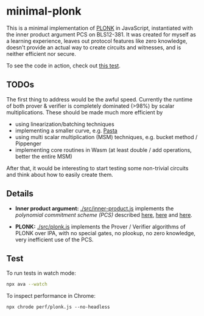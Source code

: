 # minimal-plonk

This is a minimal implementation of [PLONK](https://eprint.iacr.org/2019/953) in JavaScript, instantiated with the inner product argument PCS on BLS12-381. It was created for myself as a learning experience, leaves out protocol features like zero knowledge, doesn't provide an actual way to create circuits and witnesses, and is neither efficient nor secure.

To see the code in action, check out [this test](https://github.com/mitschabaude/minimal-plonk/blob/dc0c608ff56119b9f21ea6ee778d0dfbeea96e7b/tests/plonk.js#L33).

## TODOs

The first thing to address would be the awful speed. Currently the runtime of both prover & verifier is completely dominated (>98%) by scalar multiplications. These should be made much more efficient by

- using linearization/batching techniques
- implementing a smaller curve, e.g. [Pasta](https://electriccoin.co/blog/the-pasta-curves-for-halo-2-and-beyond/)
- using multi scalar multiplication (MSM) techniques, e.g. bucket method / Pippenger
- implementing core routines in Wasm (at least double / add operations, better the entire MSM)

After that, it would be interesting to start testing some non-trivial circuits and think about how to easily create them.

## Details

- **Inner product argument:** [./src/inner-product.js](https://github.com/mitschabaude/minimal-plonk/blob/main/src/inner-product.js) implements the _polynomial commitment scheme (PCS)_ described [here](https://www.cryptologie.net/article/528/what-is-an-inner-product-argument-part-1/), [here](https://dankradfeist.de/ethereum/2021/07/27/inner-product-arguments.html) and [here](https://doc-internal.dalek.rs/bulletproofs/notes/inner_product_proof/index.html).

- **PLONK:** [./src/plonk.js](https://github.com/mitschabaude/minimal-plonk/blob/main/src/plonk.js) implements the Prover / Verifier algorithms of PLONK over IPA, with no special gates, no plookup, no zero knowledge, very inefficient use of the PCS.

## Test

To run tests in watch mode:

```sh
npx ava --watch
```

To inspect performance in Chrome:

```
npx chrode perf/plonk.js --no-headless
```
